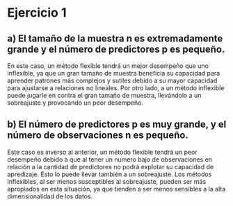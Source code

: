# Ejercicio 1
## a) El tamaño de la muestra n es extremadamente grande y el número de predictores p es pequeño.
En este caso, un método flexible tendrá un mejor desempeño que uno inflexible, ya que un gran tamaño de muestra beneficia su capacidad para aprender patrones más complejos y sutiles debido a su mayor capacidad para ajustarse a relaciones no lineales. Por otro lado, a un método inflexible puede jugarle en contra el gran tamaño de muestra, llevándolo a un sobreajuste y provocando un peor desempeño.
## b) El número de predictores p es muy grande, y el número de observaciones n es pequeño.
Este caso es inverso al anterior, un método flexible tendrá un peor desempeño debido a que al tener un numero bajo de observaciones en relación a la cantidad de predictores no podrá explotar su capacidad de apredizaje. Esto lo puede llevar también a un sobreajuste. Los métodos inflexibles, al ser menos susceptibles al sobreajuste, pueden ser más apropiados en esta situación, ya que tienden a ser menos sensibles a la alta dimensionalidad de los datos.

